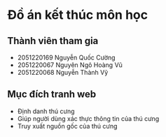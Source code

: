 # Đồ án kết thúc môn học
## Thành viên tham gia
- 2051220169 Nguyễn Quốc Cường
- 2051220067 Nguyên Ngô Hoàng Vũ
- 2051220068 Nguyễn Thành Vỹ
## Mục đích tranh web
- Định danh thú cưng
- Giúp người dùng xác thực thông tin của thú cưng
- Truy xuất nguồn gốc của thú cưng

